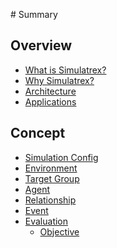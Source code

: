 ‌# Summary​

## Overview

* [What is Simulatrex?](overview/about.md)
* [Why Simulatrex?](overview/why-simulatrex.md)
* [Architecture](overview/architecture.md)
* [Applications](overview/applications.md)

<!-- ## How to

* [Run your first simulation](how-to/first-simulation.md)
* [Market Simulation](how-to/market-simulation.md)
* [Crisis Simulation](how-to/crisis-simulation.md)
* [Policy Simulation](how-to/policy-simulation.md)
* [Prisoner's Dilemma](how-to/prisoners-simulation.md) -->

## Concept

* [Simulation Config](concept/simulfiration-config.md)
* [Environment](concept/environment.md)
* [Target Group](concept/target-group.md)
* [Agent](concept/agent.md)
* [Relationship](concept/relationship.md)
* [Event](concept/event.md)
* [Evaluation](concept/evaluation.md)
    * [Objective](concept/evaluation/objective.md)


